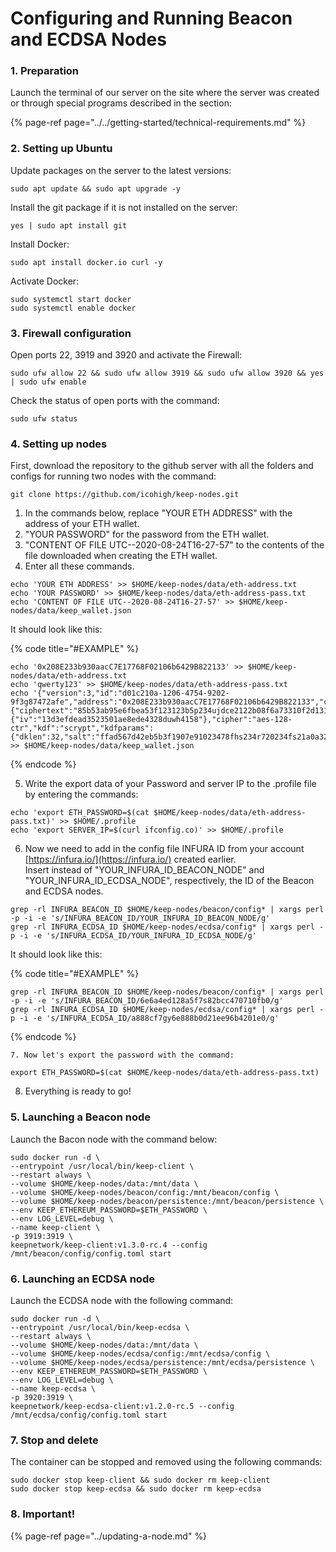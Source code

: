 # Configuring and Running Beacon and ECDSA Nodes

### 1. Preparation

Launch the terminal of our server on the site where the server was created or through special programs described in the section:

{% page-ref page="../../getting-started/technical-requirements.md" %}

### 2. Setting up Ubuntu

Update packages on the server to the latest versions:

```text
sudo apt update && sudo apt upgrade -y
```

Install the git package if it is not installed on the server:

```text
yes | sudo apt install git
```

Install Docker:

```text
sudo apt install docker.io curl -y
```

Activate Docker:

```text
sudo systemctl start docker
sudo systemctl enable docker
```

### 3. Firewall configuration

Open ports 22, 3919 and 3920 and activate the Firewall:

```text
sudo ufw allow 22 && sudo ufw allow 3919 && sudo ufw allow 3920 && yes | sudo ufw enable
```

Check the status of open ports with the command:

```text
sudo ufw status
```

### 4. Setting up nodes

First, download the repository to the github server with all the folders and configs for running two nodes with the command:

```text
git clone https://github.com/icohigh/keep-nodes.git
```

1. In the commands below, replace "YOUR ETH ADDRESS" with the address of your ETH wallet. 
2. "YOUR PASSWORD" for the password from the ETH wallet. 
3. "CONTENT OF FILE UTC--2020-08-24T16-27-57" to the contents of the file downloaded when creating the ETH wallet. 
4. Enter all these commands.

```text
echo 'YOUR ETH ADDRESS' >> $HOME/keep-nodes/data/eth-address.txt
echo 'YOUR PASSWORD' >> $HOME/keep-nodes/data/eth-address-pass.txt
echo 'CONTENT OF FILE UTC--2020-08-24T16-27-57' >> $HOME/keep-nodes/data/keep_wallet.json
```

It should look like this:

{% code title="\#EXAMPLE" %}
```text
echo '0x208E233b930aacC7E17768F02106b6429B822133' >> $HOME/keep-nodes/data/eth-address.txt
echo 'qwerty123' >> $HOME/keep-nodes/data/eth-address-pass.txt
echo '{"version":3,"id":"d01c210a-1206-4754-9202-9f3g87472afe","address":"0x208E233b930aacC7E17768F02106b6429B822133","crypto":{"ciphertext":"85b53ab95e6fbea53f123123b5p234ujdce2122b08f6a73310f2d131e700","cipherparams":{"iv":"13d3efdead3523501ae8ede4328duwh4158"},"cipher":"aes-128-ctr","kdf":"scrypt","kdfparams":{"dklen":32,"salt":"ffad567d42eb5b3f1907e91023478fhs234r720234fs21a0a324cffc9e6c119137","n":131072,"r":8,"p":1},"mac":"c3b300aa4db1531add1c7c78d73d88f75a387485627g46539f1027999c66517"}}' >> $HOME/keep-nodes/data/keep_wallet.json
```
{% endcode %}

   5. Write the export data of your Password and server IP to the .profile file by entering the commands:

```text
echo 'export ETH_PASSWORD=$(cat $HOME/keep-nodes/data/eth-address-pass.txt)' >> $HOME/.profile
echo 'export SERVER_IP=$(curl ifconfig.co)' >> $HOME/.profile
```

   6. Now we need to add in the config file INFURA ID from your account [https://infura.io/](https://infura.io/) created earlier.   
Insert instead of "YOUR\_INFURA\_ID\_BEACON\_NODE" and "YOUR\_INFURA\_ID\_ECDSA\_NODE", respectively, the ID of the Beacon and ECDSA nodes.

```text
grep -rl INFURA_BEACON_ID $HOME/keep-nodes/beacon/config* | xargs perl -p -i -e 's/INFURA_BEACON_ID/YOUR_INFURA_ID_BEACON_NODE/g'
grep -rl INFURA_ECDSA_ID $HOME/keep-nodes/ecdsa/config* | xargs perl -p -i -e 's/INFURA_ECDSA_ID/YOUR_INFURA_ID_ECDSA_NODE/g'
```

It should look like this:

{% code title="\#EXAMPLE" %}
```text
grep -rl INFURA_BEACON_ID $HOME/keep-nodes/beacon/config* | xargs perl -p -i -e 's/INFURA_BEACON_ID/6e6a4ed128a5f7s82bcc470710fb0/g'
grep -rl INFURA_ECDSA_ID $HOME/keep-nodes/ecdsa/config* | xargs perl -p -i -e 's/INFURA_ECDSA_ID/a888cf7gy6e888b0d21ee96b4201e0/g'
```
{% endcode %}

    7. Now let's export the password with the command:

```text
export ETH_PASSWORD=$(cat $HOME/keep-nodes/data/eth-address-pass.txt)
```

   8. Everything is ready to go!

### 5. Launching a Beacon node

Launch the Bacon node with the command below:

```text
sudo docker run -d \
--entrypoint /usr/local/bin/keep-client \
--restart always \
--volume $HOME/keep-nodes/data:/mnt/data \
--volume $HOME/keep-nodes/beacon/config:/mnt/beacon/config \
--volume $HOME/keep-nodes/beacon/persistence:/mnt/beacon/persistence \
--env KEEP_ETHEREUM_PASSWORD=$ETH_PASSWORD \
--env LOG_LEVEL=debug \
--name keep-client \
-p 3919:3919 \
keepnetwork/keep-client:v1.3.0-rc.4 --config /mnt/beacon/config/config.toml start
```

### 6. Launching an ECDSA node

Launch the ECDSA node with the following command:

```text
sudo docker run -d \
--entrypoint /usr/local/bin/keep-ecdsa \
--restart always \
--volume $HOME/keep-nodes/data:/mnt/data \
--volume $HOME/keep-nodes/ecdsa/config:/mnt/ecdsa/config \
--volume $HOME/keep-nodes/ecdsa/persistence:/mnt/ecdsa/persistence \
--env KEEP_ETHEREUM_PASSWORD=$ETH_PASSWORD \
--env LOG_LEVEL=debug \
--name keep-ecdsa \
-p 3920:3919 \
keepnetwork/keep-ecdsa-client:v1.2.0-rc.5 --config /mnt/ecdsa/config/config.toml start
```

### 7. Stop and delete

The container can be stopped and removed using the following commands:

```text
sudo docker stop keep-client && sudo docker rm keep-client
sudo docker stop keep-ecdsa && sudo docker rm keep-ecdsa
```

### 8. Important!

{% page-ref page="../updating-a-node.md" %}

